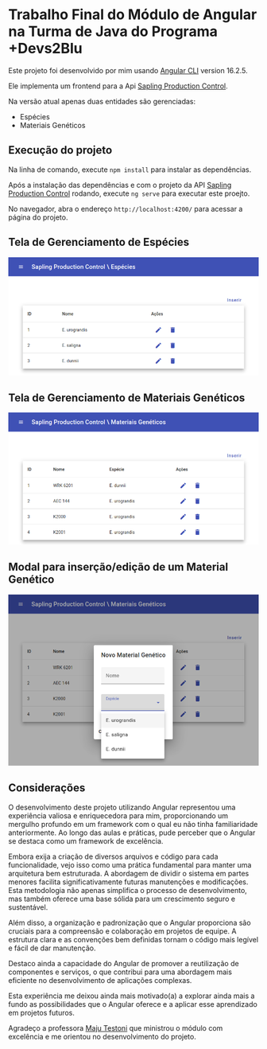 # Trabalho Final do Módulo de Angular na Turma de Java do Programa +Devs2Blu

Este projeto foi desenvolvido por mim usando [Angular CLI](https://github.com/angular/angular-cli) version 16.2.5.

Ele implementa um frontend para a Api [Sapling Production Control](https://github.com/regis-amaral/Sapling-Production-Control).

Na versão atual apenas duas entidades são gerenciadas:
- Espécies
- Materiais Genéticos

## Execução do projeto

Na linha de comando, execute `npm install` para instalar as dependências. 

Após a instalação das dependências e com o projeto da API [Sapling Production Control](https://github.com/regis-amaral/Sapling-Production-Control) rodando, execute `ng serve` para executar este proejto. 

No navegador, abra o endereço `http://localhost:4200/` para acessar a página do projeto.

## Tela de Gerenciamento de Espécies

![Tela de Gerenciamento de Espécies](image.png)

## Tela de Gerenciamento de Materiais Genéticos

![Tela de Gerenciamento de Materiais Genéticos](image-1.png)

## Modal para inserção/edição de um Material Genético

![Modal para inserção/edição de um Material Genético](image-2.png)

## Considerações 

O desenvolvimento deste projeto utilizando Angular representou uma experiência valiosa e enriquecedora para mim, proporcionando um mergulho profundo em um framework com o qual eu não tinha familiaridade anteriormente. Ao longo das aulas e práticas, pude perceber que o Angular se destaca como um framework de excelência.

Embora exija a criação de diversos arquivos e código para cada funcionalidade, vejo isso como uma prática fundamental para manter uma arquitetura bem estruturada. A abordagem de dividir o sistema em partes menores facilita significativamente futuras manutenções e modificações. Esta metodologia não apenas simplifica o processo de desenvolvimento, mas também oferece uma base sólida para um crescimento seguro e sustentável.

Além disso, a organização e padronização que o Angular proporciona são cruciais para a compreensão e colaboração em projetos de equipe. A estrutura clara e as convenções bem definidas tornam o código mais legível e fácil de dar manutenção.

Destaco ainda a capacidade do Angular de promover a reutilização de componentes e serviços, o que contribui para uma abordagem mais eficiente no desenvolvimento de aplicações complexas.

Esta experiência me deixou ainda mais motivado(a) a explorar ainda mais a fundo as possibilidades que o Angular oferece e a aplicar esse aprendizado em projetos futuros.

Agradeço a professora [Maju Testoni](https://github.com/majutestoni) que ministrou o módulo com excelência e me orientou no desenvolvimento do projeto.
